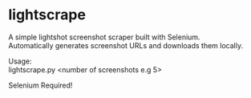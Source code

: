 # lightscrape
A simple lightshot screenshot scraper built with Selenium. <br />
Automatically generates screenshot URLs and downloads them locally. <br />

Usage: <br />
lightscrape.py <number of screenshots e.g 5> <br />

Selenium Required!